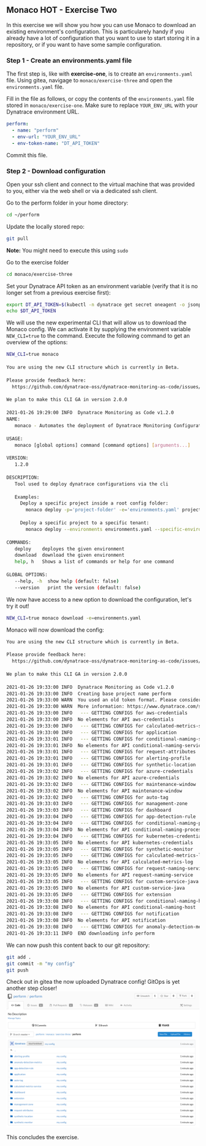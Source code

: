 ## Monaco HOT - Exercise Two

In this exercise we will show you how you can use Monaco to download an existing environment's configuration. This is particularely handy if you already have a lot of configuration that you want to use to start storing it in a repository, or if you want to have some sample configuration.

### Step 1 - Create an environments.yaml file
The first step is, like with **exercise-one**, is to create an `environments.yaml` file.
Using gitea, navigage to `monaco/exercise-three` and open the `environments.yaml` file.

Fill in the file as follows, or copy the contents of the `environments.yaml` file stored in `monaco/exercise-one`. Make sure to replace `YOUR_ENV_URL` with your Dynatrace environment URL.

```yaml
perform:
  - name: "perform"
  - env-url: "YOUR_ENV_URL" 
  - env-token-name: "DT_API_TOKEN" 
```

Commit this file.

### Step 2 - Download configuration

Open your ssh client and connect to the virtual machine that was provided to you, either via the web shell or via a dedicated ssh client.

Go to the perform folder in your home directory:
```bash
cd ~/perform
```

Update the locally stored repo:
```bash
git pull
```
**Note:** You might need to execute this using `sudo`

Go to the exercise folder
```bash
cd monaco/exercise-three
```

Set your Dynatrace API token as an environment variable (verify that it is no longer set from a previous exercise first):

```bash
export DT_API_TOKEN=$(kubectl -n dynatrace get secret oneagent -o jsonpath='{.data.apiToken}' | base64 -d)
echo $DT_API_TOKEN
```

We will use the new experimental CLI that will allow us to download the Monaco config. We can activate it by supplying the environment variable `NEW_CLI=true` to the command. Execute the following command to get an overview of the options:
```bash
NEW_CLI=true monaco

You are using the new CLI structure which is currently in Beta.

Please provide feedback here:
  https://github.com/dynatrace-oss/dynatrace-monitoring-as-code/issues/45.

We plan to make this CLI GA in version 2.0.0

2021-01-26 19:29:00 INFO  Dynatrace Monitoring as Code v1.2.0
NAME:
   monaco - Automates the deployment of Dynatrace Monitoring Configuration to one or multiple Dynatrace environments.

USAGE:
   monaco [global options] command [command options] [arguments...]

VERSION:
   1.2.0

DESCRIPTION:
   Tool used to deploy dynatrace configurations via the cli
   
   Examples:
     Deploy a specific project inside a root config folder:
       monaco deploy -p='project-folder' -e='environments.yaml' projects-root-folder
   
     Deploy a specific project to a specific tenant:
       monaco deploy --environments environments.yaml --specific-environment dev --project myProject

COMMANDS:
   deploy    deployes the given environment
   download  download the given environment
   help, h   Shows a list of commands or help for one command

GLOBAL OPTIONS:
   --help, -h  show help (default: false)
   --version   print the version (default: false)
```

We now have access to a new option to download the configuration, let's try it out!

```bash
NEW_CLI=true monaco download -e=environments.yaml
```

Monaco will now download the config:
```bash
You are using the new CLI structure which is currently in Beta.

Please provide feedback here:
  https://github.com/dynatrace-oss/dynatrace-monitoring-as-code/issues/45.

We plan to make this CLI GA in version 2.0.0

2021-01-26 19:33:00 INFO  Dynatrace Monitoring as Code v1.2.0
2021-01-26 19:33:00 INFO  Creating base project name perform
2021-01-26 19:33:00 WARN  You used an old token format. Please consider switching to the new 1.205+ token format.
2021-01-26 19:33:00 WARN  More information: https://www.dynatrace.com/support/help/dynatrace-api/basics/dynatrace-api-authentication/#-dynatrace-version-1205--token-format
2021-01-26 19:33:00 INFO   --- GETTING CONFIGS for aws-credentials
2021-01-26 19:33:00 INFO  No elements for API aws-credentials
2021-01-26 19:33:00 INFO   --- GETTING CONFIGS for calculated-metrics-service
2021-01-26 19:33:00 INFO   --- GETTING CONFIGS for application
2021-01-26 19:33:01 INFO   --- GETTING CONFIGS for conditional-naming-service
2021-01-26 19:33:01 INFO  No elements for API conditional-naming-service
2021-01-26 19:33:01 INFO   --- GETTING CONFIGS for request-attributes
2021-01-26 19:33:01 INFO   --- GETTING CONFIGS for alerting-profile
2021-01-26 19:33:01 INFO   --- GETTING CONFIGS for synthetic-location
2021-01-26 19:33:02 INFO   --- GETTING CONFIGS for azure-credentials
2021-01-26 19:33:02 INFO  No elements for API azure-credentials
2021-01-26 19:33:02 INFO   --- GETTING CONFIGS for maintenance-window
2021-01-26 19:33:02 INFO  No elements for API maintenance-window
2021-01-26 19:33:02 INFO   --- GETTING CONFIGS for auto-tag
2021-01-26 19:33:03 INFO   --- GETTING CONFIGS for management-zone
2021-01-26 19:33:03 INFO   --- GETTING CONFIGS for dashboard
2021-01-26 19:33:04 INFO   --- GETTING CONFIGS for app-detection-rule
2021-01-26 19:33:04 INFO   --- GETTING CONFIGS for conditional-naming-processgroup
2021-01-26 19:33:04 INFO  No elements for API conditional-naming-processgroup
2021-01-26 19:33:04 INFO   --- GETTING CONFIGS for kubernetes-credentials
2021-01-26 19:33:05 INFO  No elements for API kubernetes-credentials
2021-01-26 19:33:05 INFO   --- GETTING CONFIGS for synthetic-monitor
2021-01-26 19:33:05 INFO   --- GETTING CONFIGS for calculated-metrics-log
2021-01-26 19:33:05 INFO  No elements for API calculated-metrics-log
2021-01-26 19:33:05 INFO   --- GETTING CONFIGS for request-naming-service
2021-01-26 19:33:05 INFO  No elements for API request-naming-service
2021-01-26 19:33:05 INFO   --- GETTING CONFIGS for custom-service-java
2021-01-26 19:33:05 INFO  No elements for API custom-service-java
2021-01-26 19:33:05 INFO   --- GETTING CONFIGS for extension
2021-01-26 19:33:08 INFO   --- GETTING CONFIGS for conditional-naming-host
2021-01-26 19:33:08 INFO  No elements for API conditional-naming-host
2021-01-26 19:33:08 INFO   --- GETTING CONFIGS for notification
2021-01-26 19:33:08 INFO  No elements for API notification
2021-01-26 19:33:08 INFO   --- GETTING CONFIGS for anomaly-detection-metrics
2021-01-26 19:33:11 INFO  END downloading info perform
```

We can now push this content back to our git repository:

```bash
git add .
git commit -m "my config"
git push
```

Check out in gitea the now uploaded Dynatrace config! GitOps is yet another step closer!
![](../../assets/images/downloaded_config.png)

This concludes the exercise.